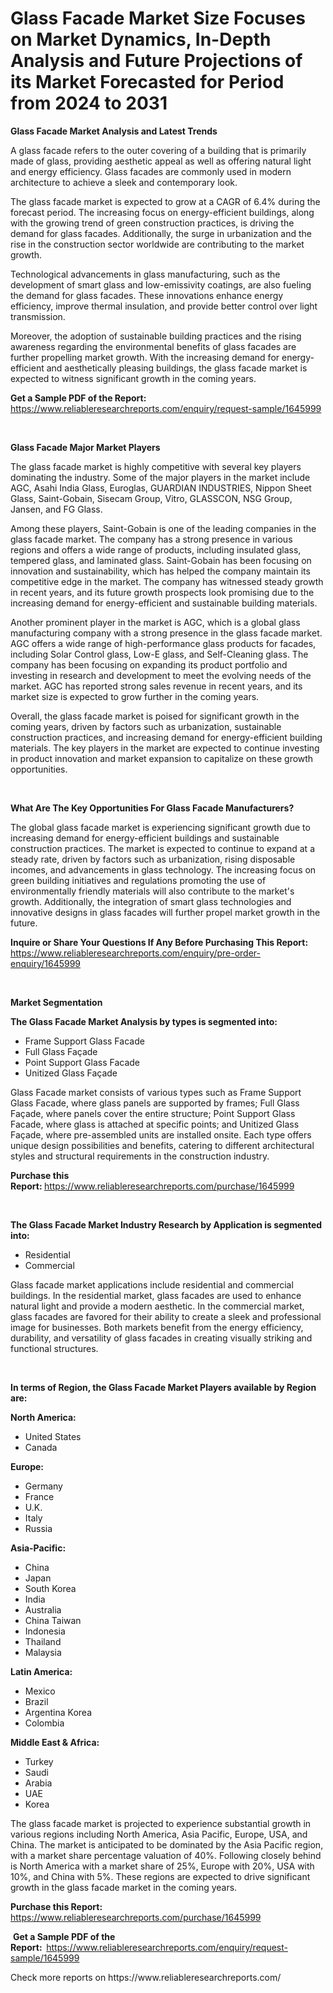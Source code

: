 <p><h1>Glass Facade Market Size Focuses on Market Dynamics, In-Depth Analysis and Future Projections of its Market Forecasted for Period from 2024 to 2031</h1></p><p><strong>Glass Facade Market Analysis and Latest Trends</strong></p>
<p><p>A glass facade refers to the outer covering of a building that is primarily made of glass, providing aesthetic appeal as well as offering natural light and energy efficiency. Glass facades are commonly used in modern architecture to achieve a sleek and contemporary look.</p><p>The glass facade market is expected to grow at a CAGR of 6.4% during the forecast period. The increasing focus on energy-efficient buildings, along with the growing trend of green construction practices, is driving the demand for glass facades. Additionally, the surge in urbanization and the rise in the construction sector worldwide are contributing to the market growth.</p><p>Technological advancements in glass manufacturing, such as the development of smart glass and low-emissivity coatings, are also fueling the demand for glass facades. These innovations enhance energy efficiency, improve thermal insulation, and provide better control over light transmission.</p><p>Moreover, the adoption of sustainable building practices and the rising awareness regarding the environmental benefits of glass facades are further propelling market growth. With the increasing demand for energy-efficient and aesthetically pleasing buildings, the glass facade market is expected to witness significant growth in the coming years.</p></p>
<p><strong>Get a Sample PDF of the Report:&nbsp;</strong> <a href="https://www.reliableresearchreports.com/enquiry/request-sample/1645999">https://www.reliableresearchreports.com/enquiry/request-sample/1645999</a></p>
<p>&nbsp;</p>
<p><strong>Glass Facade Major Market Players</strong></p>
<p><p>The glass facade market is highly competitive with several key players dominating the industry. Some of the major players in the market include AGC, Asahi India Glass, Euroglas, GUARDIAN INDUSTRIES, Nippon Sheet Glass, Saint-Gobain, Sisecam Group, Vitro, GLASSCON, NSG Group, Jansen, and FG Glass.</p><p>Among these players, Saint-Gobain is one of the leading companies in the glass facade market. The company has a strong presence in various regions and offers a wide range of products, including insulated glass, tempered glass, and laminated glass. Saint-Gobain has been focusing on innovation and sustainability, which has helped the company maintain its competitive edge in the market. The company has witnessed steady growth in recent years, and its future growth prospects look promising due to the increasing demand for energy-efficient and sustainable building materials.</p><p>Another prominent player in the market is AGC, which is a global glass manufacturing company with a strong presence in the glass facade market. AGC offers a wide range of high-performance glass products for facades, including Solar Control glass, Low-E glass, and Self-Cleaning glass. The company has been focusing on expanding its product portfolio and investing in research and development to meet the evolving needs of the market. AGC has reported strong sales revenue in recent years, and its market size is expected to grow further in the coming years.</p><p>Overall, the glass facade market is poised for significant growth in the coming years, driven by factors such as urbanization, sustainable construction practices, and increasing demand for energy-efficient building materials. The key players in the market are expected to continue investing in product innovation and market expansion to capitalize on these growth opportunities.</p></p>
<p>&nbsp;</p>
<p><strong>What Are The Key Opportunities For Glass Facade Manufacturers?</strong></p>
<p><p>The global glass facade market is experiencing significant growth due to increasing demand for energy-efficient buildings and sustainable construction practices. The market is expected to continue to expand at a steady rate, driven by factors such as urbanization, rising disposable incomes, and advancements in glass technology. The increasing focus on green building initiatives and regulations promoting the use of environmentally friendly materials will also contribute to the market's growth. Additionally, the integration of smart glass technologies and innovative designs in glass facades will further propel market growth in the future.</p></p>
<p><strong>Inquire or Share Your Questions If Any Before Purchasing This Report:</strong> <a href="https://www.reliableresearchreports.com/enquiry/pre-order-enquiry/1645999">https://www.reliableresearchreports.com/enquiry/pre-order-enquiry/1645999</a></p>
<p>&nbsp;</p>
<p><strong>Market Segmentation</strong></p>
<p><strong>The Glass Facade Market Analysis by types is segmented into:</strong></p>
<p><ul><li>Frame Support Glass Facade</li><li>Full Glass Façade</li><li>Point Support Glass Facade</li><li>Unitized Glass Façade</li></ul></p>
<p><p>Glass Facade market consists of various types such as Frame Support Glass Facade, where glass panels are supported by frames; Full Glass Façade, where panels cover the entire structure; Point Support Glass Facade, where glass is attached at specific points; and Unitized Glass Façade, where pre-assembled units are installed onsite. Each type offers unique design possibilities and benefits, catering to different architectural styles and structural requirements in the construction industry.</p></p>
<p><strong>Purchase this Report:&nbsp;</strong><a href="https://www.reliableresearchreports.com/purchase/1645999">https://www.reliableresearchreports.com/purchase/1645999</a></p>
<p>&nbsp;</p>
<p><strong>The Glass Facade Market Industry Research by Application is segmented into:</strong></p>
<p><ul><li>Residential</li><li>Commercial</li></ul></p>
<p><p>Glass facade market applications include residential and commercial buildings. In the residential market, glass facades are used to enhance natural light and provide a modern aesthetic. In the commercial market, glass facades are favored for their ability to create a sleek and professional image for businesses. Both markets benefit from the energy efficiency, durability, and versatility of glass facades in creating visually striking and functional structures.</p></p>
<p>&nbsp;</p>
<p><strong>In terms of Region, the Glass Facade Market Players available by Region are:</strong></p>
<p>
    <p> <strong> North America: </strong>
        <ul>
            <li>United States</li>
            <li>Canada</li>
        </ul>
        </p> 
    <p> <strong> Europe: </strong>
        <ul>
            <li>Germany</li>
            <li>France</li>
            <li>U.K.</li>
            <li>Italy</li>
            <li>Russia</li>
        </ul>
        </p> 
    <p> <strong> Asia-Pacific: </strong>
        <ul>
            <li>China</li>
            <li>Japan</li>
            <li>South Korea</li>
            <li>India</li>
            <li>Australia</li>
            <li>China Taiwan</li>
            <li>Indonesia</li>
            <li>Thailand</li>
            <li>Malaysia</li>
        </ul>
        </p> 
    <p> <strong> Latin America: </strong>
        <ul>
            <li>Mexico</li>
            <li>Brazil</li>
            <li>Argentina Korea</li>
            <li>Colombia</li>
        </ul>
        </p> 
    <p> <strong> Middle East & Africa: </strong>
        <ul>
            <li>Turkey</li>
            <li>Saudi</li>
            <li>Arabia</li>
            <li>UAE</li>
            <li>Korea</li>
        </ul>
    </p>
    </p>
<p><p>The glass facade market is projected to experience substantial growth in various regions including North America, Asia Pacific, Europe, USA, and China. The market is anticipated to be dominated by the Asia Pacific region, with a market share percentage valuation of 40%. Following closely behind is North America with a market share of 25%, Europe with 20%, USA with 10%, and China with 5%. These regions are expected to drive significant growth in the glass facade market in the coming years.</p></p>
<p><strong>Purchase this Report: </strong><a href="https://www.reliableresearchreports.com/purchase/1645999">https://www.reliableresearchreports.com/purchase/1645999</a></p>
<p>&nbsp;<strong>Get a Sample PDF of the Report:&nbsp;&nbsp;</strong><a href="https://www.reliableresearchreports.com/enquiry/request-sample/1645999">https://www.reliableresearchreports.com/enquiry/request-sample/1645999</a></p>
<p><strong></strong></p>
<p>Check more reports on https://www.reliableresearchreports.com/</p>